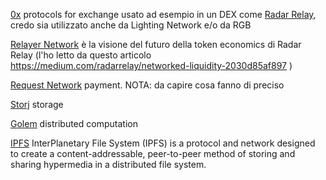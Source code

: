 

[0x](https://0xproject.com/) protocols for exchange
  usato ad esempio in un DEX come [Radar Relay](https://radarrelay.com/), credo sia utilizzato anche da Lighting Network e/o da RGB

[Relayer Network](https://relayer.network/) è la visione del futuro della token economics di Radar Relay (l'ho letto da questo articolo https://medium.com/radarrelay/networked-liquidity-2030d85af897 )
 
[Request Network](https://request.network/#/) payment. NOTA: da capire cosa fanno di preciso

[Storj](https://storj.io/) storage

[Golem](https://golem.network/) distributed computation

[IPFS](https://ipfs.io/) InterPlanetary File System (IPFS) is a protocol and network designed to create a content-addressable, peer-to-peer method of storing and sharing hypermedia in a distributed file system.
